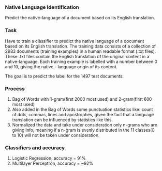 ### Native Language Identification
Predict the native-language of a document based on its English translation.

### Task
Have to train a classifier to predict the native language of a document based on its English translation. The training data consists of a collection of 2983 documents (training examples) in a human readable format (.txt files). These .txt files contain the English translation of the original content in a native-language. Each training example is labelled with a number between 0 and 10, giving the native - language origin of its content.

The goal is to predict the label for the 1497 test documents.

### Process
1. Bag of Words with 1-gram(first 2000 most used) and 2-gram(first 600 most used)
2. Also added in the Bag of Words some punctuation statistics like: count of dots, commas, lines and apostrophes, given the fact that a language translation can be influenced by statistics like this.
3. Normalized the data and take under consideration only n-grams who are giving info, meaning if a n-gram is evenly distributed in the 11 classes(0 to 10) will not be taken under consideration.


### Classifiers and accuracy
1. Logistic Regression, accuracy = 91%
2. Multilayer Perceptron, accuracy = ~92%
